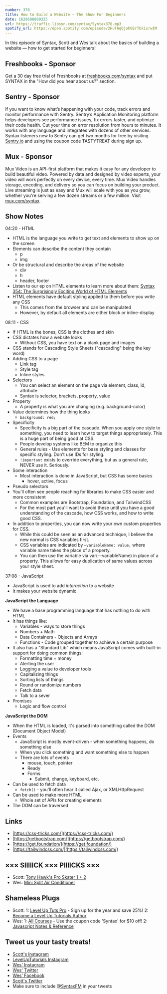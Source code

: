 ```yaml
---
number: 378
title: How to Build a Website — The Show For Beginners
date: 1628686800325
url: https://traffic.libsyn.com/syntax/Syntax378.mp3
spotify_url: https://open.spotify.com/episode/2HuTAqQjohOErTbk1xrwIM
---
```


In this episode of Syntax, Scott and Wes talk about the basics of building a website — how to get started for beginners!

## Freshbooks - Sponsor
Get a 30 day free trial of Freshbooks at [freshbooks.com/syntax](https://freshbooks.com/syntax) and put SYNTAX in the "How did you hear about us?" section.

## Sentry - Sponsor
If you want to know what’s happening with your code, track errors and monitor performance with Sentry. Sentry’s Application Monitoring platform helps developers see performance issues, fix errors faster, and optimize their code health. Cut your time on error resolution from hours to minutes. It works with any language and integrates with dozens of other services. Syntax listeners new to Sentry can get two months for  free by visiting [Sentry.io](https://sentry.io) and using the coupon code TASTYTREAT during sign up.

## Mux - Sponsor
Mux Video is an API-first platform that makes it easy for any developer to build beautiful video. Powered by data and designed by video experts, your video will work perfectly on every device, every time. Mux Video handles storage, encoding, and delivery so you can focus on building your product. Live streaming is just as easy and Mux will scale with you as you grow, whether you're serving a few dozen streams or a few million. Visit [mux.com/syntax](https://mux.com/syntax).

## Show Notes
04:20 - HTML
* HTML is the language you write to get text and elements to show up on the screen
* Elements can describe the content they contain
  * p
  * img
* Or be structural and describe the areas of the website
  * div
  * h
  * header, footer
* Listen to our ep on HTML elements to learn more about them: [Syntax 354: The Surprisingly Exciting World of HTML Elements](https://syntax.fm/show/354/the-surprisingly-exciting-world-of-html-elements)
* HTML elements have default styling applied to them before you write any CSS
  * This comes from the browser and can be manipulated
  * However, by default all elements are either block or inline-display

08:11 - CSS
* If HTML is the bones, CSS is the clothes and skin
* CSS dictates how a website looks
  * Without CSS, you have text on a blank page and images
* CSS stands for Cascading Style Sheets ("cascading" being the key word)
* Adding CSS to a page
  * Link tag
  * Style tag
  * Inline styles
* Selectors
  * You can select an element on the page via element, class, id, attribute
  * Syntax is selector, brackets, property, value
* Property
  * A property is what you are changing (e.g. background-color)
* Value determines how the thing looks
  * `background: red;`
* Specificity
  * Specificity is a big part of the cascade. When you apply one style to something, you need to learn how to target things appropriately. This is a huge part of being good at CSS.
  * People develop systems like BEM to organize this
  * General rules - Use elements for base styling and classes for specific styling. Don't use IDs for styling.
  * `!important` exists to override everything, but as a general rule, NEVER use it. Seriously.
* Some interaction
  * Most interaction is done in JavaScript, but CSS has some basics
    * hover, active, focus
* Pseudo selectors
* You'll often see people reaching for libraries to make CSS easier and more consistent
  * Common examples are Bootstrap, Foundation, and TailwindCSS
  * For the most part you'll want to avoid these until you have a good understanding of the cascade, how CSS works, and how to write good CSS.
* In addition to properties, you can now write your own custom properties for CSS.
  * While this could be seen as an advanced technique, I believe the new normal is CSS variables first.
  * CSS variables are indicated by `—variableName: value;` where variable name takes the place of a property.
  * You can then use the variable via var(—variableName) in place of a property. This allows for easy duplication of same values across your style sheet.

37:08 - JavaScript
* JavaScript is used to add *interaction* to a website
* It makes your website dynamic

**JavaScript the Language**
* We have a base programming language that has nothing to do with HTML
* It has things like:
  * Variables - ways to store things
  * Numbers + Math
  * Data Containers - Objects and Arrays
  * Functions - Code grouped together to achieve a certain purpose
* It also has a "Standard Lib" which means JavaScript comes with built-in support for doing common things:
  * Formatting time + money
  * Alerting the user
  * Logging a value to developer tools
  * Capitalizing things
  * Sorting lists of things
  * Round or randomize numbers
  * Fetch data
  * Talk to a sever
* Promises
  * Logic and flow control

**JavaScript the DOM**
* When the HTML is loaded, it's parsed into something called the DOM (Document Object Model)
* Events
  * JavaScript is mostly event-driven - when something happens, do something else
  * When you click something and want something else to happen
  * There are lots of events
    * mouse, touch, pointer
    * Ready
    * Forms
      * Submit, change, keyboard, etc.
* Can be used to fetch data
  * `fetch()` - you'll often hear it called Ajax, or XMLHttpRequest
* Can be used to make more HTML
  * Whole set of APIs for creating elements
* The DOM can be traversed

## Links
* [https://css-tricks.com/](https://css-tricks.com/)
* [https://getbootstrap.com/](https://getbootstrap.com/)
* [https://get.foundation/](https://get.foundation/)
* [https://tailwindcss.com/](https://tailwindcss.com/)

## ××× SIIIIICK ××× PIIIICKS ×××
* Scott: [Tony Hawk's Pro Skater 1 + 2](https://www.nintendo.com/games/detail/tony-hawks-pro-skater-1-and-2-switch/)
* Wes: [Mini Split Air Conditioner](https://www.amazon.com/s?k=Mini+Split+AC)

## Shameless Plugs
* Scott:
  1: [Level Up Tuts Pro](https://www.leveluptutorials.com/pro) - Sign up for the year and save 25%!
  2: [Become a Level Up Tutorials Author](https://forms.gle/PDEpDAGZpNHBDVou5)
* Wes:
  1: [All Courses](https://wesbos.com/courses/) - Use the coupon code 'Syntax' for $10 off!
  2: [Javascript Notes & Reference](https://wesbos.com/javascript)

## Tweet us your tasty treats!
* [Scott's Instagram](https://www.instagram.com/stolinski/)
* [LevelUpTutorials Instagram](https://www.instagram.com/LevelUpTutorials/)
* [Wes' Instagram](https://www.instagram.com/wesbos/)
* [Wes' Twitter](https://twitter.com/wesbos)
* [Wes' Facebook](https://www.facebook.com/wesbos.developer)
* [Scott's Twitter](https://twitter.com/stolinski)
* Make sure to include [@SyntaxFM](https://twitter.com/SyntaxFM) in your tweets